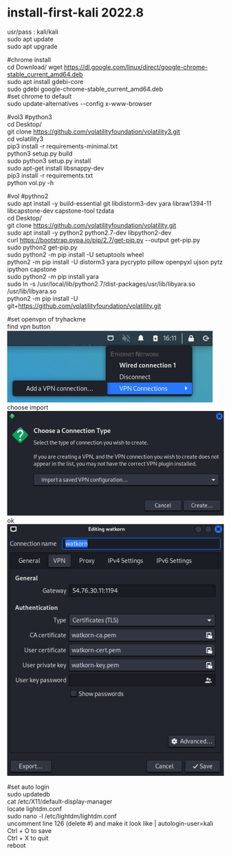 # install-first-kali 2022.8  
usr/pass : kali/kali  
sudo apt update  
sudo apt upgrade  

#chrome install  
cd Download/
wget https://dl.google.com/linux/direct/google-chrome-stable_current_amd64.deb  
sudo apt install gdebi-core  
sudo gdebi google-chrome-stable_current_amd64.deb  
#set chrome to default  
sudo update-alternatives --config x-www-browser  

#vol3 #python3  
cd Desktop/  
git clone https://github.com/volatilityfoundation/volatility3.git  
cd volatility3  
pip3 install -r requirements-minimal.txt  
python3 setup.py build  
sudo python3 setup.py install  
sudo apt-get install libsnappy-dev  
pip3 install -r requirements.txt  
python vol.py -h  

#vol #pythno2  
sudo apt install -y build-essential git libdistorm3-dev yara libraw1394-11 libcapstone-dev capstone-tool tzdata  
cd Desktop/  
git clone https://github.com/volatilityfoundation/volatility.git  
sudo apt install -y python2 python2.7-dev libpython2-dev  
curl https://bootstrap.pypa.io/pip/2.7/get-pip.py --output get-pip.py  
sudo python2 get-pip.py  
sudo python2 -m pip install -U setuptools wheel  
python2 -m pip install -U distorm3 yara pycrypto pillow openpyxl ujson pytz ipython capstone  
sudo python2 -m pip install yara  
sudo ln -s /usr/local/lib/python2.7/dist-packages/usr/lib/libyara.so /usr/lib/libyara.so  
python2 -m pip install -U git+https://github.com/volatilityfoundation/volatility.git  

#set openvpn of tryhackme  
find vpn button  
![vpn](vpn.png)  
choose import  
![choosevpn](choosevpn.png)  
ok  
![okvpn](okvpn.png)  

#set auto login  
sudo updatedb  
cat /etc/X11/default-display-manager  
locate lightdm.conf  
sudo nano -l /etc/lightdm/lightdm.conf  
uncomment line 126 (delete #) and make it look like | autologin-user=kali  
Ctrl + O to save  
Ctrl + X to quit  
reboot  
